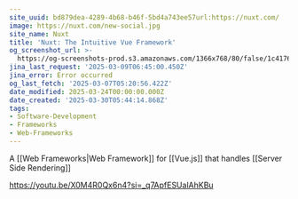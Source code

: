 ```yaml
---
site_uuid: bd879dea-4289-4b68-b46f-5bd4a743ee57url:https://nuxt.com/
image: https://nuxt.com/new-social.jpg
site_name: Nuxt
title: 'Nuxt: The Intuitive Vue Framework'
og_screenshot_url: >-
  https://og-screenshots-prod.s3.amazonaws.com/1366x768/80/false/1c4176bac409bfcdb80feed7ff08a546d90fa56493b5cd7242d26a4e12c077f5.jpeg
jina_last_request: '2025-03-09T06:45:00.450Z'
jina_error: Error occurred
og_last_fetch: '2025-03-07T05:20:56.422Z'
date_modified: 2025-03-24T00:00:00.000Z
date_created: '2025-03-30T05:44:14.868Z'
tags:
- Software-Development
- Frameworks
- Web-Frameworks
---
```













A [[Web Frameworks|Web Framework]] for [[Vue.js]] that handles [[Server Side Rendering]]

https://youtu.be/X0M4R0Qx6n4?si=_q7ApfESUalAhKBu